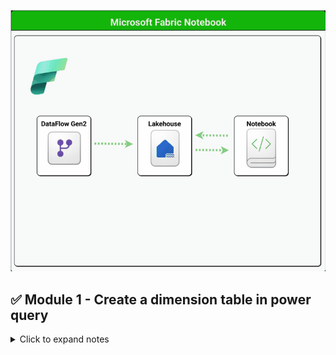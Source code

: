 
![Alt text](https://github.com/RenzieCoding/View_Portfolio/blob/main/Images/ms_f_notebook.gif?raw=true)

## ✅ Module 1 - Create a dimension table in power query

<details>
<summary>Click to expand notes</summary>
  
### ✨Created a dim_date table in my dataflow before using notebook. 


This will be used in joining the fact_table for testing purposes in the notebook.
Overview

``` sql

  let

  Source = fact_table,

  MinDate = List.Min(Source[lpepPickup]),

  MaxDate = List.Max(Source[lpepPickup]),

  DateList = List.Dates(MinDate, Duration.Days(MaxDate - MinDate) + 1, #duration(1,0,0,0)),

  DateTable = Table.FromList(DateList, Splitter.SplitByNothing(), {"Date"} ),

  #"Changed column type" = Table.TransformColumnTypes(DateTable, {{"Date", type date}}),

  #"Inserted year" = Table.AddColumn(#"Changed column type", "Year", each Date.Year([Date]), type nullable number),

  #"Inserted month" = Table.AddColumn(#"Inserted year", "Month", each Date.Month([Date]), type nullable number),

  #"Inserted quarter" = Table.AddColumn(#"Inserted month", "Quarter", each Date.QuarterOfYear([Date]), type nullable number),

  #"Added custom" = Table.AddColumn(#"Inserted quarter", "MonthYearOrder", each [Year]* 100 + [Month]),

  #"Inserted day" = Table.AddColumn(#"Added custom", "Day", each Date.Day([Date]), type nullable number),

  #"Inserted day of week" = Table.AddColumn(#"Inserted day", "Day of week", each Date.DayOfWeek([Date]), type nullable number)

in

  #"Inserted day of week"
```


## 📁 Module 2 Using Notebook

<details>
<summary>Click to expand notes</summary>

### ✨ Checking dim_date table


```python

nyc_dim_date_df = spark.sql("""SELECT * FROM mylakehouse.dim_date""")

display(nyc_dim_date_df)
```
![Alt text](https://github.com/RenzieCoding/View_Portfolio/blob/main/Images/Microsoft%20Fabric/Microsoft%20Fabric%20End-to-End%20Date%20Factory%20(Pipeline%20and%20Dataflow)/asset_creating_pipeline.png?raw=true)

## Using python to future proof if ever there are table name changes


``` python
nyc_taxi_table = "mylakehouse.nyc_taxi_merged_with_discounts_source"

date_table ="mylakehouse.dim_date"

  

query = f"""

SELECT * FROM {nyc_taxi_table} AS nyc_taxi_fact

LEFT JOIN {date_table} dim_date ON dim_date.Date = nyc_taxi_fact.lpepPickup

LIMIT 1000"""

  

nyc_merged_df = spark.sql(query)

display(nyc_merged_df)
```

![Alt text](https://github.com/RenzieCoding/View_Portfolio/blob/main/Images/Microsoft%20Fabric/Microsoft%20Fabric%20End-to-End%20Date%20Factory%20(Pipeline%20and%20Dataflow)/asset_creating_pipeline.png?raw=true)

## Transforming the time columns into int

 ```python
 #transforming

#Define keywords to match

keywords = ["Year","Year2","Month","Quarter","Day","Week"]

  

#Find matching columns

target_cols =[c for c in nyc_merged_df.columns if any (k in c for k in keywords)]

  

#ReStart with original Dataframe

nyc_merged_df_cleaned = nyc_merged_df

  

#Cast all matching columns to int

for c in target_cols:

    nyc_merged_df_cleaned = nyc_merged_df_cleaned.withColumn(c, col(c).cast("int"))

  

display(nyc_merged_df_cleaned)
```

![Alt text](https://github.com/RenzieCoding/View_Portfolio/blob/main/Images/Microsoft%20Fabric/Microsoft%20Fabric%20End-to-End%20Date%20Factory%20(Pipeline%20and%20Dataflow)/asset_creating_pipeline.png?raw=true)

## # Cleaning Column Name because Delta Lake (used by Microsoft Fabric) does not allow by default

``` python

def sanitized_column_names(nyc_merged_df_cleaned):

    for col_name in nyc_merged_df_cleaned.columns:

        clean_name = col_name.replace(" ","_").replace("(","").replace(")")
```

## Function to save the DataFrame to mylakehouse

```python
def sanitize_column_names(df):

    for col_name in df.columns:

        clean_name = col_name.replace(" ", "_").replace("(", "").replace(")", "")

        df = df.withColumnRenamed(col_name, clean_name)

    return df

  

nyc_cleaned_sanitized = sanitize_column_names(nyc_merged_df_cleaned)

  

nyc_cleaned_sanitized.write.format("delta").mode("overwrite").saveAsTable("nyc_taxi_transformed")
```

## Checking if the joined and cleaned table is ready

```
df = spark.sql("SELECT * FROM mylakehouse.nyc_taxi_transformed LIMIT 1000")

display(df)
```

![Alt text](https://github.com/RenzieCoding/View_Portfolio/blob/main/Images/Microsoft%20Fabric/Microsoft%20Fabric%20End-to-End%20Date%20Factory%20(Pipeline%20and%20Dataflow)/asset_creating_pipeline.png?raw=true)
